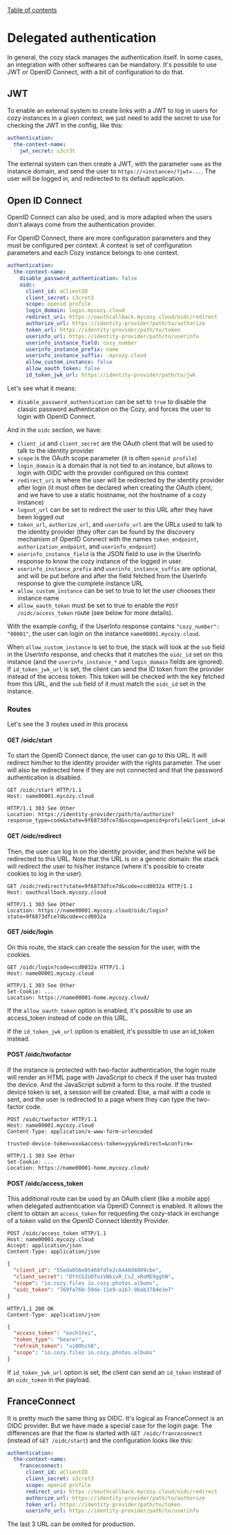 [Table of contents](README.md#table-of-contents)

# Delegated authentication

In general, the cozy stack manages the authentication itself. In some cases, an
integration with other softwares can be mandatory. It's possible to use JWT or
OpenID Connect, with a bit of configuration to do that.

## JWT

To enable an external system to create links with a JWT to log in users for
cozy instances in a given context, we just need to add the secret to use for
checking the JWT in the config, like this:

```yaml
authentication:
  the-context-name:
    jwt_secret: s3cr3t
```

The external system can then create a JWT, with the parameter `name` as the
instance domain, and send the user to `https://<instance>/?jwt=...`. The user
will be logged in, and redirected to its default application.

## Open ID Connect

OpenID Connect can also be used, and is more adapted when the users don't
always come from the authentication provider.

For OpenID Connect, there are more configuration parameters and they must be
configured per context. A context is set of configuration parameters and each
Cozy instance belongs to one context.

```yaml
authentication:
  the-context-name:
    disable_password_authentication: false
    oidc:
      client_id: aClientID
      client_secret: s3cret3
      scope: openid profile
      login_domain: login.mycozy.cloud
      redirect_uri: https://oauthcallback.mycozy.cloud/oidc/redirect
      authorize_url: https://identity-provider/path/to/authorize
      token_url: https://identity-provider/path/to/token
      userinfo_url: https://identity-provider/path/to/userinfo
      userinfo_instance_field: cozy_number
      userinfo_instance_prefix: name
      userinfo_instance_suffix: .mycozy.cloud
      allow_custom_instance: false
      allow_oauth_token: false
      id_token_jwk_url: https://identity-provider/path/to/jwk
```

Let's see what it means:

- `disable_password_authentication` can be set to `true` to disable the classic
  password authentication on the Cozy, and forces the user to login with OpenID
  Connect.

And in the `oidc` section, we have:

- `client_id` and `client_secret` are the OAuth client that will be used to
  talk to the identity provider
- `scope` is the OAuth scope parameter (it is often `openid profile`)
- `login_domain` is a domain that is not tied to an instance, but allows to
  login with OIDC with the provider configured on this context
- `redirect_uri` is where the user will be redirected by the identity provider
  after login (it must often be declared when creating the OAuth client, and we
  have to use a static hostname, not the hostname of a cozy instance)
- `logout_url` can be set to redirect the user to this URL after they have been
  logged out
- `token_url`, `authorize_url`, and `userinfo_url` are the URLs used to talk to
  the identity provider (they ofter can be found by the discovery mechanism of
  OpenID Connect with the names `token_endpoint`, `authorization_endpoint`, and
  `userinfo_endpoint`)
- `userinfo_instance_field` is the JSON field to use in the UserInfo response
  to know the cozy instance of the logged in user.
- `userinfo_instance_prefix` and `userinfo_instance_suffix` are optional, and
  will be put before and after the field fetched from the UserInfo response to
  give the complete instance URL
- `allow_custom_instance` can be set to true to let the user chooses their
  instance name
- `allow_oauth_token` must be set to true to enable the
  `POST /oidc/access_token` route (see below for more details).

With the example config, if the UserInfo response contains `"cozy_number":
"00001"`, the user can login on the instance `name00001.mycozy.cloud`.

When `allow_custom_instance` is set to true, the stack will look at the `sub`
field in the UserInfo response, and checks that it matches the `oidc_id` set
on this instance (and the `userinfo_instance_*` and `login_domain` fields are
ignored). If `id_token_jwk_url` is set, the client can send the ID token from
the provider instead of the access token. This token will be checked with the
key fetched from this URL, and the `sub` field of it must match the `oidc_id`
set in the instance.

### Routes

Let's see the 3 routes used in this process

#### GET /oidc/start

To start the OpenID Connect dance, the user can go to this URL. It will
redirect him/her to the identity provider with the rights parameter. The user
will also be redirected here if they are not connected and that the password
authentication is disabled.

```http
GET /oidc/start HTTP/1.1
Host: name00001.mycozy.cloud
```

```http
HTTP/1.1 303 See Other
Location: https://identity-provider/path/to/authorize?response_type=code&state=9f6873dfce7d&scope=openid+profile&client_id=aClientID&nonce=94246498&redirect_uri=https://oauthcallback.mycozy.cloud/oidc/redirect
```

#### GET /oidc/redirect

Then, the user can log in on the identity provider, and then he/she will be
redirected to this URL. Note that the URL is on a generic domain: the stack
will redirect the user to his/her instance (where it's possible to create
cookies to log in the user).

```http
GET /oidc/redirect?state=9f6873dfce7d&code=ccd0032a HTTP/1.1
Host: oauthcallback.mycozy.cloud
```

```http
HTTP/1.1 303 See Other
Location: https://name00001.mycozy.cloud/oidc/login?state=9f6873dfce7d&code=ccd0032a
```

#### GET /oidc/login

On this route, the stack can create the session for the user, with the cookies.

```http
GET /oidc/login?code=ccd0032a HTTP/1.1
Host: name00001.mycozy.cloud
```

```http
HTTP/1.1 303 See Other
Set-Cookie: ...
Location: https://name00001-home.mycozy.cloud/
```

If the `allow_oauth_token` option is enabled, it's possible to use an
access_token instead of code on this URL.

If the `id_token_jwk_url` option is enabled, it's possible to use an
id_token instead.

#### POST /oidc/twofactor

If the instance is protected with two-factor authentication, the login
route will render an HTML page with JavaScript to check if the user has trusted
the device. And the JavaScript submit a form to this route. If the trusted
device token is set, a session will be created. Else, a mail with a code is
sent, and the user is redirected to a page where they can type the two-factor
code.

```http
POST /oidc/twofactor HTTP/1.1
Host: name00001.mycozy.cloud
Content-Type: application/x-www-form-urlencoded

trusted-device-token=xxx&access-token=yyy&redirect=&confirm=
```

```http
HTTP/1.1 303 See Other
Set-Cookie: ...
Location: https://name00001-home.mycozy.cloud/
```


#### POST /oidc/access_token

This additional route can be used by an OAuth client (like a mobile app) when
delegated authentication via OpenID Connect is enabled. It allows the client to
obtain an `access_token` for requesting the cozy-stack in exchange of a token
valid on the OpenID Connect Identity Provider.

```http
POST /oidc/access_token HTTP/1.1
Host: name00001.mycozy.cloud
Accept: application/json
Content-Type: application/json
```

```json
{
  "client_id": "55eda056e85468fdfe2c8440d4009cbe",
  "client_secret": "DttCGIUOTniVNkivR_CsZ_xRoME9gghN",
  "scope": "io.cozy.files io.cozy.photos.albums",
  "oidc_token": "769fa760-59de-11e9-a167-9bab3784e3e7"
}
```

```http
HTTP/1.1 200 OK
Content-Type: application/json
```

```json
{
  "access_token": "ooch1Yei",
  "token_type": "bearer",
  "refresh_token": "ui0Ohch8",
  "scope": "io.cozy.files io.cozy.photos.albums"
}
```

If `id_token_jwk_url` option is set, the client can send an `id_token` instead
of an `oidc_token` in the payload.

## FranceConnect

It is pretty much the same thing as OIDC. It's logical as FranceConnect is an
OIDC provider. But we have made a special case for the login page. The
differences are that the flow is started with `GET /oidc/franceconnect`
(instead of `GET /oidc/start`) and the configuration looks like this:

```yaml
authentication:
  the-context-name:
    franceconnect:
      client_id: aClientID
      client_secret: s3cret3
      scope: openid profile
      redirect_uri: https://oauthcallback.mycozy.cloud/oidc/redirect
      authorize_url: https://identity-provider/path/to/authorize
      token_url: https://identity-provider/path/to/token
      userinfo_url: https://identity-provider/path/to/userinfo
```

The last 3 URL can be omited for production.
